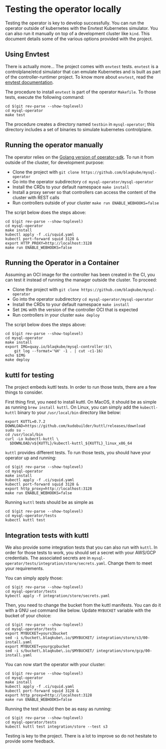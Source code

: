 # Testing the operator locally

Testing the operator is key to develop successfully. You can run the operator
outside of kubernetes with the Envtest Kubernetes simulator. You can also run
it manually on top of a development cluster like `kind`. This document details
some of the various options provided with the project.

## Using Envtest

There is actually more... The project comes with `envtest` tests. `envtest` is
a controlplane/etcd simulator that can emulate Kubernetes and is built as part
of the controller-runtimer project. To know more about `envtest`, read the
[envtest documentation](https://pkg.go.dev/sigs.k8s.io/controller-runtime/pkg/envtest).

The procedure to install `envtest` is part of the operator `Makefile`. To those
tests, execute the following command:

```shell
cd $(git rev-parse --show-toplevel)
cd mysql-operator
make test
```

The procedure creates a directory named `testbin` in `mysql-operator`; this
directory includes a set of binaries to simulate kubernetes controlplane.

## Running the operator manually

The operator relies on the
[Golang version of operator-sdk](https://sdk.operatorframework.io/docs/building-operators/golang/).
To run it from outside of the cluster, for development purpose:

- Clone the project with `git clone https://github.com/blaqkube/mysql-operator`
- Go into the operator subdirectory `cd mysql-operator/mysql-operator`
- Install the CRDs to your default namespace `make install`
- Install a proxy server so that controllers can access the content of the
  cluster with REST calls
- Run controllers outside of your cluster `make run ENABLE_WEBHOOKS=false`

The script below does the steps above:

```shell
cd $(git rev-parse --show-toplevel)
cd mysql-operator
make install
kubectl apply -f .ci/squid.yaml
kubectl port-forward squid 3128 &
export HTTP_PROXY=http://localhost:3128
make run ENABLE_WEBHOOKS=false
```

## Running the Operator in a Container 

Assuming an OCI image for the controller has been created in the CI, you can test it
instead of running the manager outside the cluster. To proceed:

- Clone the project with `git clone https://github.com/blaqkube/mysql-operator`
- Go into the operator subdirectory `cd mysql-operator/mysql-operator`
- Install the CRDs to your default namespace `make install`
- Set `IMG` with the version of the controller OCI that is expected
- Run controllers in your cluster `make deploy`

The script below does the steps above:

```shell
cd $(git rev-parse --show-toplevel)
cd mysql-operator
make install
export IMG=quay.io/blaqkube/mysql-controller:$(\
    git log --format='%H' -1 . | cut -c1-16)
echo $IMG
make deploy
```

## kuttl for testing

The project embeds kuttl tests. In order to run those tests, there are
a few things to consider.

First thing first, you need to install kuttl. On MacOS, it should be as
simple as running `brew install kuttl`. On Linux, you can simply add the
`kubectl-kuttl` binary to your `/usr/local/bin` directory like below:

```shell
export KUTTL=0.7.2
DOWNLOAD=https://github.com/kudobuilder/kuttl/releases/download
sudo su -
cd /usr/local/bin
curl -Lo kubectl-kuttl \
  $DOWNLOAD/v${KUTTL}/kubectl-kuttl_${KUTTL}_linux_x86_64
```

`kuttl` provides different tests. To run those tests, you should have your
operator up and running:

```shell
cd $(git rev-parse --show-toplevel)
cd mysql-operator
make install
kubectl apply -f .ci/squid.yaml
kubectl port-forward squid 3128 &
export http_proxy=http://localhost:3128
make run ENABLE_WEBHOOKS=false
```

Running `kuttl` tests should be as simple as 

```shell
cd $(git rev-parse --show-toplevel)
cd mysql-operator/tests
kubectl kuttl test
```

## Integration tests with kuttl

We also provide some integration tests that you can also run with `kuttl`. In
order for those tests to work, you should set a secret with your AWS/GCP
credentials. The associated secrets are in 
`mysql-operator/tests/integration/store/secrets.yaml`. Change them to meet your
requirements.

You can simply apply those:

```shell
cd $(git rev-parse --show-toplevel)
cd mysql-operator/tests
kybectl apply -f integration/store/secrets.yaml
```

Then, you need to change the bucket from the kuttl manifests. You can do it
with a GNU `sed` command like below. Update `MYBUCKET` variable with the bucket
of your choice:

```shell
cd $(git rev-parse --show-toplevel)
cd mysql-operator/tests
export MYBUCKET=yours3bucket
sed -i s/bucket\.blaqkube\.io/$MYBUCKET/ integration/store/s3/00-install.yaml
export MYBUCKET=yourgcpbucket
sed -i s/bucket\.blaqkube\.io/$MYBUCKET/ integration/store/gcp/00-install.yaml
```

You can now start the operator with your cluster:

```shell
cd $(git rev-parse --show-toplevel)
cd mysql-operator
make install
kubectl apply -f .ci/squid.yaml
kubectl port-forward squid 3128 &
export http_proxy=http://localhost:3128
make run ENABLE_WEBHOOKS=false
```

Running the test should then be as easy as running:

```shell
cd $(git rev-parse --show-toplevel)
cd mysql-operator/tests
kubectl kuttl test integration/store --test s3
```

Testing is key to the project. There is a lot to improve so do not hesitate to
provide some feedback.